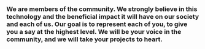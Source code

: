 ### We are members of the community. We strongly believe in this technology and the beneficial impact it will have on our society and each of us. Our goal is to represent each of you, to give you a say at the highest level. We will be your voice in the community, and we will take your projects to heart.